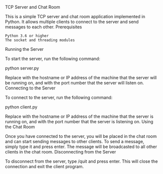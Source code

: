 TCP Server and Chat Room

This is a simple TCP server and chat room application implemented in Python. It allows multiple clients to connect to the server and send messages to each other.
Prerequisites

    Python 3.6 or higher
    The socket and threading modules

Running the Server

To start the server, run the following command:

python server.py <host> <port>

Replace <host> with the hostname or IP address of the machine that the server will be running on, and <port> with the port number that the server will listen on.
Connecting to the Server

To connect to the server, run the following command:

python client.py <host> <port>

Replace <host> with the hostname or IP address of the machine that the server is running on, and <port> with the port number that the server is listening on.
Using the Chat Room

Once you have connected to the server, you will be placed in the chat room and can start sending messages to other clients. To send a message, simply type it and press enter. The message will be broadcasted to all other clients in the chat room.
Disconnecting from the Server

To disconnect from the server, type /quit and press enter. This will close the connection and exit the client program.
